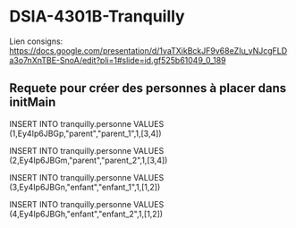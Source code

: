 # DSIA-4301B-Tranquilly

Lien consigns: https://docs.google.com/presentation/d/1vaTXikBckJF9v68eZIu_yNJcgFLDa3o7nXnTBE-SnoA/edit?pli=1#slide=id.gf525b61049_0_189



## Requete pour créer des personnes à placer dans initMain

INSERT INTO tranquilly.personne VALUES (1,Ey4Ip6JBGp,"parent","parent_1",1,[3,4])

INSERT INTO tranquilly.personne VALUES  (2,Ey4Ip6JBGm,"parent","parent_2",1,[3,4])

INSERT INTO tranquilly.personne VALUES  (3,Ey4Ip6JBGn,"enfant","enfant_1",1,[1,2])

INSERT INTO tranquilly.personne VALUES  (4,Ey4Ip6JBGh,"enfant","enfant_2",1,[1,2])
